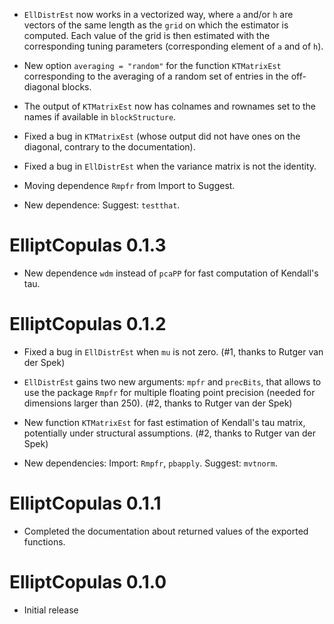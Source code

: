 
* `EllDistrEst` now works in a vectorized way, where `a` and/or `h` are vectors
of the same length as the `grid` on which the estimator is computed. Each value
of the grid is then estimated with the corresponding tuning parameters
(corresponding element of `a` and of `h`).

* New option `averaging = "random"` for the function `KTMatrixEst`
corresponding to the averaging of a random set of entries in the off-diagonal blocks.

* The output of `KTMatrixEst` now has colnames and rownames set to the names
if available in `blockStructure`.

* Fixed a bug in `KTMatrixEst`
(whose output did not have ones on the diagonal, contrary to the documentation).

* Fixed a bug in `EllDistrEst` when the variance matrix is not the identity.

* Moving dependence `Rmpfr` from Import to Suggest.

* New dependence: Suggest: `testthat`.

# ElliptCopulas 0.1.3

* New dependence `wdm` instead of `pcaPP` for fast computation of Kendall's tau.


# ElliptCopulas 0.1.2

* Fixed a bug in `EllDistrEst` when `mu` is not zero. (#1, thanks to Rutger van der Spek)

* `EllDistrEst` gains two new arguments: `mpfr` and `precBits`,
that allows to use the package `Rmpfr` for multiple floating point precision
(needed for dimensions larger than 250).
(#2, thanks to Rutger van der Spek)

* New function `KTMatrixEst` for fast estimation of Kendall's tau matrix,
potentially under structural assumptions.
(#2, thanks to Rutger van der Spek)

* New dependencies: Import: `Rmpfr`, `pbapply`. Suggest: `mvtnorm`.



# ElliptCopulas 0.1.1

* Completed the documentation about returned values of the exported functions.



# ElliptCopulas 0.1.0

* Initial release
